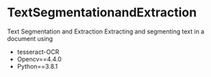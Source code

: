 # TextSegmentationandExtraction

Text Segmentation and Extraction
Extracting and segmenting text in a document
using
- tesseract-OCR
- Opencv==4.4.0
- Python==3.8.1
